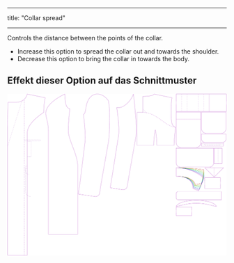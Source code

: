 - - -
title: "Collar spread"
- - -

Controls the distance between the points of the collar.

- Increase this option to spread the collar out and towards the shoulder.
- Decrease this option to bring the collar in towards the body.

## Effekt dieser Option auf das Schnittmuster

![This image shows the effect of this option by superimposing several variants that have a different value for this option](carlita_collarspread_sample.svg "Effect of this option on the pattern")
